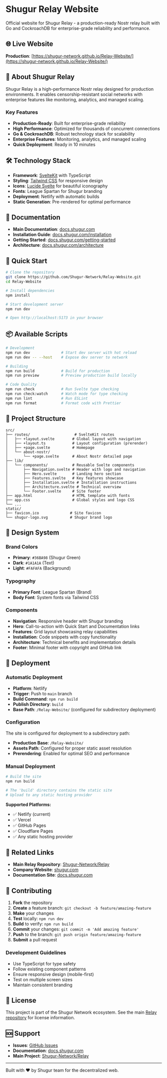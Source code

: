 # Shugur Relay Website

Official website for Shugur Relay - a production-ready Nostr relay built with Go and CockroachDB for enterprise-grade reliability and performance.

## 🌐 Live Website

**Production**: [https://shugur-network.github.io/Relay-Website/](https://shugur-network.github.io/Relay-Website/)

## 🚀 About Shugur Relay

Shugur Relay is a high-performance Nostr relay designed for production environments. It enables censorship-resistant social networks with enterprise features like monitoring, analytics, and managed scaling.

### Key Features

- **Production-Ready**: Built for enterprise-grade reliability
- **High Performance**: Optimized for thousands of concurrent connections
- **Go & CockroachDB**: Robust technology stack for scalability
- **Enterprise Features**: Monitoring, analytics, and managed scaling
- **Quick Deployment**: Ready in 10 minutes

## 🛠️ Technology Stack

- **Framework**: [SvelteKit](https://kit.svelte.dev/) with TypeScript
- **Styling**: [Tailwind CSS](https://tailwindcss.com/) for responsive design
- **Icons**: [Lucide Svelte](https://lucide.dev/) for beautiful iconography
- **Fonts**: League Spartan for Shugur branding
- **Deployment**: Netlify with automatic builds
- **Static Generation**: Pre-rendered for optimal performance

## 📖 Documentation

- **Main Documentation**: [docs.shugur.com](https://docs.shugur.com)
- **Installation Guide**: [docs.shugur.com/installation](https://docs.shugur.com/installation)
- **Getting Started**: [docs.shugur.com/getting-started](https://docs.shugur.com/getting-started)
- **Architecture**: [docs.shugur.com/architecture](https://docs.shugur.com/architecture)

## 🏃 Quick Start

```bash
# Clone the repository
git clone https://github.com/Shugur-Network/Relay-Website.git
cd Relay-Website

# Install dependencies
npm install

# Start development server
npm run dev

# Open http://localhost:5173 in your browser
```

## 📦 Available Scripts

```bash
# Development
npm run dev              # Start dev server with hot reload
npm run dev -- --host    # Expose dev server to network

# Building
npm run build            # Build for production
npm run preview          # Preview production build locally

# Code Quality
npm run check            # Run Svelte type checking
npm run check:watch      # Watch mode for type checking
npm run lint             # Run ESLint
npm run format           # Format code with Prettier
```

## 📁 Project Structure

```text
src/
├── routes/                    # SvelteKit routes
│   ├── +layout.svelte        # Global layout with navigation
│   ├── +layout.ts            # Layout configuration (prerender)
│   ├── +page.svelte          # Homepage
│   └── about-nostr/          
│       └── +page.svelte      # About Nostr detailed page
├── lib/
│   └── components/           # Reusable Svelte components
│       ├── Navigation.svelte # Header with logo and navigation
│       ├── Hero.svelte       # Landing hero section
│       ├── Features.svelte   # Key features showcase
│       ├── Installation.svelte # Installation instructions
│       ├── Architecture.svelte # Technical overview
│       └── Footer.svelte     # Site footer
├── app.html                  # HTML template with fonts
├── app.css                   # Global styles and logo CSS
└── ...
static/
├── favicon.ico              # Site favicon
└── shugur-logo.svg          # Shugur brand logo
```

## 🎨 Design System

### Brand Colors

- **Primary**: `#36BA98` (Shugur Green)
- **Dark**: `#1A1A1A` (Text)
- **Light**: `#FAFAFA` (Background)

### Typography

- **Primary Font**: League Spartan (Brand)
- **Body Font**: System fonts via Tailwind CSS

### Components

- **Navigation**: Responsive header with Shugur branding
- **Hero**: Call-to-action with Quick Start and Documentation links
- **Features**: Grid layout showcasing relay capabilities
- **Installation**: Code snippets with copy functionality
- **Architecture**: Technical benefits and implementation details
- **Footer**: Minimal footer with copyright and GitHub link

## 🚀 Deployment

### Automatic Deployment

- **Platform**: Netlify
- **Trigger**: Push to `main` branch
- **Build Command**: `npm run build`
- **Publish Directory**: `build`
- **Base Path**: `/Relay-Website/` (configured for subdirectory deployment)

### Configuration

The site is configured for deployment to a subdirectory path:

- **Production Base**: `/Relay-Website/`
- **Assets Path**: Configured for proper static asset resolution
- **Prerendering**: Enabled for optimal SEO and performance

### Manual Deployment

```bash
# Build the site
npm run build

# The 'build' directory contains the static site
# Upload to any static hosting provider
```

**Supported Platforms:**

- ✅ Netlify (current)
- ✅ Vercel
- ✅ GitHub Pages
- ✅ Cloudflare Pages
- ✅ Any static hosting provider

## 🔗 Related Links

- **Main Relay Repository**: [Shugur-Network/Relay](https://github.com/Shugur-Network/Relay)
- **Company Website**: [shugur.com](https://shugur.com)
- **Documentation Site**: [docs.shugur.com](https://docs.shugur.com)

## 🤝 Contributing

1. **Fork** the repository
2. **Create** a feature branch: `git checkout -b feature/amazing-feature`
3. **Make** your changes
4. **Test** locally: `npm run dev`
5. **Build** to verify: `npm run build`
6. **Commit** your changes: `git commit -m 'Add amazing feature'`
7. **Push** to the branch: `git push origin feature/amazing-feature`
8. **Submit** a pull request

### Development Guidelines

- Use TypeScript for type safety
- Follow existing component patterns
- Ensure responsive design (mobile-first)
- Test on multiple screen sizes
- Maintain consistent branding

## 📄 License

This project is part of the Shugur Network ecosystem. See the main [Relay repository](https://github.com/Shugur-Network/Relay) for license information.

## 🆘 Support

- **Issues**: [GitHub Issues](https://github.com/Shugur-Network/Relay-Website/issues)
- **Documentation**: [docs.shugur.com](https://docs.shugur.com)
- **Main Project**: [Shugur-Network/Relay](https://github.com/Shugur-Network/Relay)

---

Built with ❤️ by Shugur team for the decentralized web.
